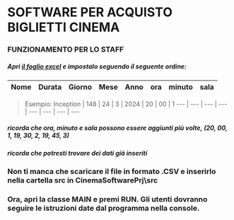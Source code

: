 # SOFTWARE PER ACQUISTO BIGLIETTI CINEMA
### FUNZIONAMENTO PER LO STAFF
##### Apri [il foglio excel] e impostalo seguendo il seguente ordine:

Nome | Durata | Giorno | Mese | Anno | ora | minuto | sala
--- | --- | --- | --- | --- | --- | --- | ---

> Esempio:
> Inception | 148 | 24 | 3 | 2024 | 20 | 00 | 1
> --- | --- | --- | --- | --- | --- | --- | ---
##### ricorda che ora, minuto e sala possono essere aggiunti più volte, (20, 00, 1, 19, 30, 2, 19, 45, 3)
##### ricorda che potresti trovare dei dati già inseriti
### Non ti manca che scaricare il file in formato .CSV e inserirlo nella cartella src in CinemaSoftwarePrj\src
### Ora, apri la classe MAIN e premi RUN. Gli utenti dovranno seguire le istruzioni date dal programma nella console.

[il foglio excel]: https://docs.google.com/spreadsheets/d/1IbLt4IY1STo73dEO0aUPmSYmB0pNF3RdSkAapwMIqIg/edit?usp=sharing
